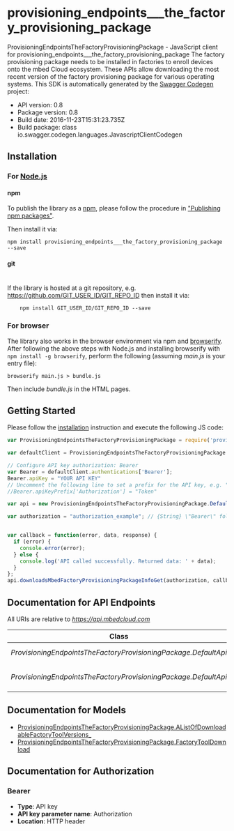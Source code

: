 # provisioning_endpoints___the_factory_provisioning_package

ProvisioningEndpointsTheFactoryProvisioningPackage - JavaScript client for provisioning_endpoints___the_factory_provisioning_package
The factory provisioning package needs to be installed in factories to enroll devices onto the mbed Cloud ecosystem.  These APIs allow downloading the most recent version of the factory provisioning package for various operating systems. 
This SDK is automatically generated by the [Swagger Codegen](https://github.com/swagger-api/swagger-codegen) project:

- API version: 0.8
- Package version: 0.8
- Build date: 2016-11-23T15:31:23.735Z
- Build package: class io.swagger.codegen.languages.JavascriptClientCodegen

## Installation

### For [Node.js](https://nodejs.org/)

#### npm

To publish the library as a [npm](https://www.npmjs.com/),
please follow the procedure in ["Publishing npm packages"](https://docs.npmjs.com/getting-started/publishing-npm-packages).

Then install it via:

```shell
npm install provisioning_endpoints___the_factory_provisioning_package --save
```

#### git
#
If the library is hosted at a git repository, e.g.
https://github.com/GIT_USER_ID/GIT_REPO_ID
then install it via:

```shell
    npm install GIT_USER_ID/GIT_REPO_ID --save
```

### For browser

The library also works in the browser environment via npm and [browserify](http://browserify.org/). After following
the above steps with Node.js and installing browserify with `npm install -g browserify`,
perform the following (assuming *main.js* is your entry file):

```shell
browserify main.js > bundle.js
```

Then include *bundle.js* in the HTML pages.

## Getting Started

Please follow the [installation](#installation) instruction and execute the following JS code:

```javascript
var ProvisioningEndpointsTheFactoryProvisioningPackage = require('provisioning_endpoints___the_factory_provisioning_package');

var defaultClient = ProvisioningEndpointsTheFactoryProvisioningPackage.ApiClient.instance;

// Configure API key authorization: Bearer
var Bearer = defaultClient.authentications['Bearer'];
Bearer.apiKey = "YOUR API KEY"
// Uncomment the following line to set a prefix for the API key, e.g. "Token" (defaults to null)
//Bearer.apiKeyPrefix['Authorization'] = "Token"

var api = new ProvisioningEndpointsTheFactoryProvisioningPackage.DefaultApi()

var authorization = "authorization_example"; // {String} \"Bearer\" followed by a reference token (API key forbidden).


var callback = function(error, data, response) {
  if (error) {
    console.error(error);
  } else {
    console.log('API called successfully. Returned data: ' + data);
  }
};
api.downloadsMbedFactoryProvisioningPackageInfoGet(authorization, callback);

```

## Documentation for API Endpoints

All URIs are relative to *https://api.mbedcloud.com*

Class | Method | HTTP request | Description
------------ | ------------- | ------------- | -------------
*ProvisioningEndpointsTheFactoryProvisioningPackage.DefaultApi* | [**downloadsMbedFactoryProvisioningPackageInfoGet**](docs/DefaultApi.md#downloadsMbedFactoryProvisioningPackageInfoGet) | **GET** /downloads/mbed_factory_provisioning_package/info | 
*ProvisioningEndpointsTheFactoryProvisioningPackage.DefaultApi* | [**downloadsMbedFactoryProvisioningPackageososGet**](docs/DefaultApi.md#downloadsMbedFactoryProvisioningPackageososGet) | **GET** /downloads/mbed_factory_provisioning_package?os&#x3D;{os} | 


## Documentation for Models

 - [ProvisioningEndpointsTheFactoryProvisioningPackage.AListOfDownloadableFactoryToolVersions_](docs/AListOfDownloadableFactoryToolVersions_.md)
 - [ProvisioningEndpointsTheFactoryProvisioningPackage.FactoryToolDownload](docs/FactoryToolDownload.md)


## Documentation for Authorization


### Bearer

- **Type**: API key
- **API key parameter name**: Authorization
- **Location**: HTTP header


